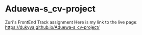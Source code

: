 # Aduewa-s_cv-project
Zuri's FrontEnd Track assignment
Here is my link to the live page: https://dukyya.github.io/Aduewa-s_cv-project/
